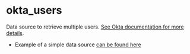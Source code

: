 # okta_users

Data source to retrieve multiple users. [See Okta documentation for more details](https://developer.okta.com/docs/api/resources/users).

* Example of a simple data source [can be found here](./basic.tf)
